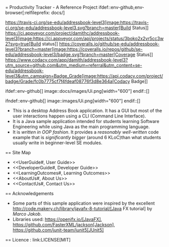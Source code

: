 = Productivity Tracker - A Reference Project
ifdef::env-github,env-browser[:relfileprefix: docs/]

https://travis-ci.org/se-edu/addressbook-level3[image:https://travis-ci.org/se-edu/addressbook-level3.svg?branch=master[Build Status]]
https://ci.appveyor.com/project/damithc/addressbook-level3[image:https://ci.appveyor.com/api/projects/status/3boko2x2vr5cc3w2?svg=true[Build status]]
https://coveralls.io/github/se-edu/addressbook-level3?branch=master[image:https://coveralls.io/repos/github/se-edu/addressbook-level3/badge.svg?branch=master[Coverage Status]]
https://www.codacy.com/app/damith/addressbook-level3?utm_source=github.com&utm_medium=referral&utm_content=se-edu/addressbook-level3&utm_campaign=Badge_Grade[image:https://api.codacy.com/project/badge/Grade/fc0b7775cf7f4fdeaf08776f3d8e364a[Codacy Badge]]

ifdef::env-github[]
image::docs/images/Ui.png[width="600"]
endif::[]

ifndef::env-github[]
image::images/Ui.png[width="600"]
endif::[]

* This is a desktop Address Book application. It has a GUI but most of the user interactions happen using a CLI (Command Line Interface).
* It is a Java sample application intended for students learning Software Engineering while using Java as the main programming language.
* It is *written in OOP fashion*. It provides a *reasonably well-written* code example that is *significantly bigger* (around 6 KLoC)than what students usually write in beginner-level SE modules.

== Site Map

* <<UserGuide#, User Guide>>
* <<DeveloperGuide#, Developer Guide>>
* <<LearningOutcomes#, Learning Outcomes>>
* <<AboutUs#, About Us>>
* <<ContactUs#, Contact Us>>

== Acknowledgements

* Some parts of this sample application were inspired by the excellent http://code.makery.ch/library/javafx-8-tutorial/[Java FX tutorial] by
_Marco Jakob_.
* Libraries used: https://openjfx.io/[JavaFX], https://github.com/FasterXML/jackson[Jackson], https://github.com/junit-team/junit5[JUnit5]

== Licence : link:LICENSE[MIT]
